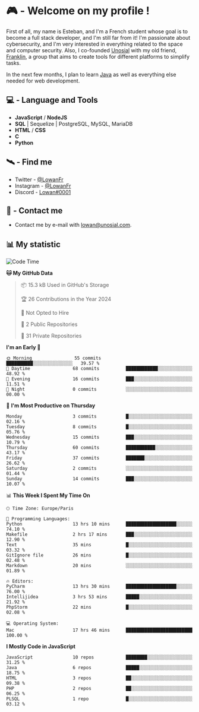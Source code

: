 # 🎮 - Welcome on my profile !
First of all, my name is Esteban, and I'm a French student whose goal is to become a full stack developer, and I'm still far from it!
I'm passionate about cybersecurity, and I'm very interested in everything related to the space and computer security.
Also, I co-founded [Unosial](https://github.com/Unosial) with my old friend, [Franklin](https://github.com/AbaFranklin/), a group that aims to create tools for different platforms to simplify tasks. 

In the next few months, I plan to learn [Java](https://www.java.com/) as well as everything else needed for web development.




## 💻 - Language and Tools
- **JavaScript** / **NodeJS**
- **SQL** | Sequelize | PostgreSQL, MySQL, MariaDB
- **HTML** / **CSS**
- **C**
- **Python**

## 🛰️ - Find me

 - Twitter - [@LowanFr](https://twitter.com/LowanFr/)
 - Instagram - [@LowanFr](https://instagram.com/LowanFr)
 - Discord -  [Lowan#0001](https://unosial.bio/Lowan)
 
## 📡 - Contact me
 - Contact me by e-mail with [lowan@unosial.com](mailto:lowan@unosial.com).

## 📊 My statistic
<!--START_SECTION:waka-->
![Code Time](http://img.shields.io/badge/Code%20Time-760%20hrs%2047%20mins-blue)

**🐱 My GitHub Data** 

> 📦 15.3 kB Used in GitHub's Storage 
 > 
> 🏆 26 Contributions in the Year 2024
 > 
> 🚫 Not Opted to Hire
 > 
> 📜 2 Public Repositories 
 > 
> 🔑 31 Private Repositories 
 > 
**I'm an Early 🐤** 

```text
🌞 Morning                55 commits          ██████████░░░░░░░░░░░░░░░   39.57 % 
🌆 Daytime                68 commits          ████████████░░░░░░░░░░░░░   48.92 % 
🌃 Evening                16 commits          ███░░░░░░░░░░░░░░░░░░░░░░   11.51 % 
🌙 Night                  0 commits           ░░░░░░░░░░░░░░░░░░░░░░░░░   00.00 % 
```
📅 **I'm Most Productive on Thursday** 

```text
Monday                   3 commits           █░░░░░░░░░░░░░░░░░░░░░░░░   02.16 % 
Tuesday                  8 commits           █░░░░░░░░░░░░░░░░░░░░░░░░   05.76 % 
Wednesday                15 commits          ███░░░░░░░░░░░░░░░░░░░░░░   10.79 % 
Thursday                 60 commits          ███████████░░░░░░░░░░░░░░   43.17 % 
Friday                   37 commits          ███████░░░░░░░░░░░░░░░░░░   26.62 % 
Saturday                 2 commits           ░░░░░░░░░░░░░░░░░░░░░░░░░   01.44 % 
Sunday                   14 commits          ███░░░░░░░░░░░░░░░░░░░░░░   10.07 % 
```


📊 **This Week I Spent My Time On** 

```text
🕑︎ Time Zone: Europe/Paris

💬 Programming Languages: 
Python                   13 hrs 10 mins      ███████████████████░░░░░░   74.10 % 
Makefile                 2 hrs 17 mins       ███░░░░░░░░░░░░░░░░░░░░░░   12.90 % 
Text                     35 mins             █░░░░░░░░░░░░░░░░░░░░░░░░   03.32 % 
GitIgnore file           26 mins             █░░░░░░░░░░░░░░░░░░░░░░░░   02.48 % 
Markdown                 20 mins             ░░░░░░░░░░░░░░░░░░░░░░░░░   01.89 % 

🔥 Editors: 
PyCharm                  13 hrs 30 mins      ███████████████████░░░░░░   76.00 % 
Intellijidea             3 hrs 53 mins       █████░░░░░░░░░░░░░░░░░░░░   21.92 % 
PhpStorm                 22 mins             █░░░░░░░░░░░░░░░░░░░░░░░░   02.08 % 

💻 Operating System: 
Mac                      17 hrs 46 mins      █████████████████████████   100.00 % 
```

**I Mostly Code in JavaScript** 

```text
JavaScript               10 repos            ████████░░░░░░░░░░░░░░░░░   31.25 % 
Java                     6 repos             █████░░░░░░░░░░░░░░░░░░░░   18.75 % 
HTML                     3 repos             ██░░░░░░░░░░░░░░░░░░░░░░░   09.38 % 
PHP                      2 repos             ██░░░░░░░░░░░░░░░░░░░░░░░   06.25 % 
PLSQL                    1 repo              █░░░░░░░░░░░░░░░░░░░░░░░░   03.12 % 
```




<!--END_SECTION:waka-->
